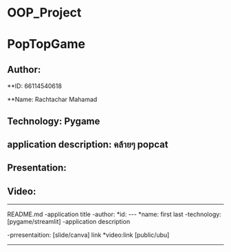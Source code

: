 # OOP_Project

# PopTopGame

## Author:

 **ID: 66114540618

 **Name: Rachtachar Mahamad

## Technology: Pygame

## application description: คล้ายๆ popcat

## Presentation:

## Video:




****
README.md
-application title
-author:
  *id: ---
  *name: first last
-technology: [pygame/streamlit]
-application description

-prresentaition: [slide/canva] link
*video:link [public/ubu]
****
